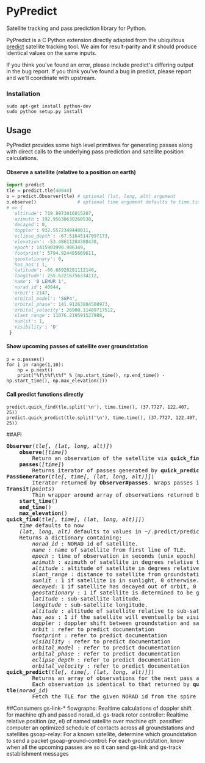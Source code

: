 PyPredict
=======

Satellite tracking and pass prediction library for Python.

PyPredict is a C Python extension directly adapted from the ubiquitous [predict](http://www.qsl.net/kd2bd/predict.html) satellite tracking tool.
We aim for result-parity and it should produce identical values on the same inputs.

If you think you've found an error, please include predict's differing output in the bug report.
If you think you've found a bug in predict, please report and we'll coordinate with upstream.
### Installation
```
sudo apt-get install python-dev
sudo python setup.py install
```
## Usage
PyPredict provides some high level primitives for generating passes along with direct calls to the underlying pass prediction and satellite position calculations.
#### Observe a satellite (relative to a position on earth)
```python
import predict
tle = predict.tle(40044)
o = predict.Observer(tle) # optional (lat, long, alt) argument
o.observe()               # optional time argument defaults to time.time()
# => {
  'altitude': 719.8973016015207,
  'azimuth': 192.95630630260538,
  'decayed': 0,
  'doppler': 932.5572349440811,
  'eclipse_depth': -67.51645147097173,
  'elevation': -53.48611284388438,
  'epoch': 1415903990.986349,
  'footprint': 5794.924485669611,
  'geostationary': 0,
  'has_aos': 1,
  'latitude': -66.68928281112146,
  'longitude': 255.62216756334112,
  'name': '0 LEMUR 1',
  'norad_id': 40044,
  'orbit': 2147,
  'orbital_model': 'SGP4',
  'orbital_phase': 141.91263884508973,
  'orbital_velocity': 26900.11489717512,
  'slant_range': 11076.219591527988,
  'sunlit': 1,
  'visibility': 'D'
 }
```

#### Show upcoming passes of satellite over groundstation
```
p = o.passes()
for i in range(1,10):
	np = p.next()
	print("%f\t%f\t%f" % (np.start_time(), np.end_time() - np.start_time(), np.max_elevation()))
```
#### Call predict functions directly
```
predict.quick_find(tle.split('\n'), time.time(), (37.7727, 122.407, 25))
predict.quick_predict(tle.split('\n'), time.time(), (37.7727, 122.407, 25))
```
##API
<pre>
<b>Observer</b>(<i>tle[, (lat, long, alt)]</i>)  
    <b>observe</b>(<i>[time]</i>)  
        Return an observation of the satellite via <b>quick_find</b>(<i>tle, time, qth</i>)  
    <b>passes</b>(<i>[time]</i>)  
        Returns iterator of passes generated by <b>quick_predict</b>(<i>tle, time, qth</i>)  
<b>PassGenerator</b>(<i>tle[, time[, (lat, long, alt)]]</i>)  
        Iterator returned by <b>Observer#passes</b>. Wraps passes in <i>Transit</i> for utility methods.  
<b>Transit</b>(<i>points</i>)  
        Thin wrapper around array of observations returned by <b>quick_predict</b>.  
    <b>start_time</b>()  
    <b>end_time</b>()  
    <b>max_elevation</b>()  
<b>quick_find</b>(<i>tle[, time[, (lat, long, alt)]]</i>)  
    <i>time</i> defaults to now   
    <i>(lat, long, alt)</i> defaults to values in ~/.predict/predict.qth  
    Returns a dictionary containing:  
        <i>norad_id</i> : NORAD id of satellite.  
        <i>name</i> : name of satellite from first line of TLE.  
        <i>epoch</i> : time of observation in seconds (unix epoch)  
        <i>azimuth</i> : azimuth of satellite in degrees relative to groundstation.  
        <i>altitude</i> : altitude of satellite in degrees relative to groundstation.  
        <i>slant_range</i> : distance to satellite from groundstation in meters.  
        <i>sunlit</i> : 1 if satellite is in sunlight, 0 otherwise.  
        <i>decayed</i>: 1 if satellite has decayed out of orbit, 0 otherwise.  
        <i>geostationary</i> : 1 if satellite is determined to be geostationary, 0 otherwise.  
        <i>latitude</i> : sub-satellite latitude.  
        <i>longitude</i> : sub-satellite longitude.  
        <i>altitude</i> : altitude of satellite relative to sub-satellite latitude, longitude.  
        <i>has_aos</i> : 1 if the satellite will eventually be visible from the groundstation  
        <i>doppler</i> : doppler shift between groundstation and satellite.  
        <i>orbit</i> : refer to predict documentation  
        <i>footprint</i> : refer to predict documentation  
        <i>visibility</i> : refer to predict documentation  
        <i>orbital_model</i> : refer to predict documentation  
        <i>orbital_phase</i> : refer to predict documentation  
        <i>eclipse_depth</i> : refer to predict documentation  
        <i>orbital_velocity</i> : refer to predict documentation  
<b>quick_predict</b>(<i>tle[, time[, (lat, long, alt)]]</i>)  
        Returns an array of observations for the next pass as calculated by predict.
        Each observation is identical to that returned by <b>quick_find</b>.
<b>tle</b>(<i>norad_id</i>)  
        Fetch the TLE for the given NORAD id from the spire tle service.
</pre>

##Consumers
gs-link-* flowgraphs: Realtime calculations of doppler shift for machine qth and passed norad_id.
gs-track rotor controller: Realtime relative position (az, el) of named satellite over machine qth.
passifier: computer an optimized schedule of contacts across all groundstations and satellites
  gsoap-relay: For a known satellite, determine which groundstation to send a packet
  gsoap-ground-control: For each groundstation, know when all the upcoming passes are so it can send gs-link and gs-track establishment messages